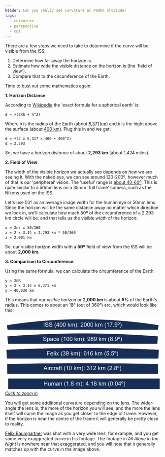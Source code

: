 ```yaml
---
header: Can you really see curvature at 400km altitude?
tags:
  - curvature
  - perspective
  - cgi
---
```


There are a few steps we need to take to determine if the curve will be visible from the ISS.

1. Determine how far away the horizon is.
2. Estimate how wide the visible distance on the horizon is (the 'field of view').
3. Compare that to the circumference of the Earth.

Time to bust out some mathematics again. 

**1. Horizon Distance**

According to [Wikipedia](https://en.wikipedia.org/wiki/Horizon#Exact_formula_for_a_spherical_Earth) the  'exact formula for a spherical earth' is:

```
d = √(2Rh + h^2)
```

Where `R` is the radius of the Earth (about [6,371 km](https://en.wikipedia.org/wiki/Earth_radius)) and `h` is the hight above the surface (about [400 km](http://www.heavens-above.com/IssHeight.aspx)). Plug this in and we get:

```
d = √(2 x 6,317 x 400 + 400^2)
d = 2,293
```

So, we have a *horizon distance* of about **2,293 km** (about 1,424 miles).

**2. Field of View**

The width of the visible horizon we actually see depends on *how* we are seeing it. With the naked eye, we can see around 120-200º, however much of that is our 'peripheral' vision. The 'useful' range is [about 40-60º](http://www.cambridgeincolour.com/tutorials/cameras-vs-human-eye.htm#angle-of-view). This is quite similar to a 50mm lens on a 35mm 'full frame' camera, such as the Nikons used on the ISS.

Let's use 50º as an average image width for the human eye or 50mm lens. Since the horizon will be the same distance away no matter which direction we look in, we'll calculate how much 50º of the circumference of a 2,293 km circle will be, and that tells us the visible width of the horizon:

```
x = 2πr x 50/360
x = 2 x 3.14 x 2,293 km * 50/360
x = 2,001 km
```

So, our visible horizon width with a **50º** field of view from the ISS will be about **2,000 km**.

**3. Comparison to Circumference**

Using the same formula, we can calculate the circumference of the Earth:

```
y = 2πR
y = 2 x 3.14 x 6,371 km
y = 40,030 km
```

This means that our *visible horizon* or **2,000 km** is about **5%** of the Earth's radius. This comes to about an 18º (out of 360º) arc, which would look like this:

[![Curvature of the Earth](/images/alone/iss_horizon.svg)](/images/alone/iss_horizon.svg)
[*Click to zoom in*](/images/alone/iss_horizon.svg)

You will get some additional curvature depending on the lens. The wider-angle the lens is, the more of the horizon you will see, and the more the lens itself will curve the image as you get closer to the edge of frame. However, if the horizon is near the centre of the frame it will generally be pretty close to reality.

[Felix Baumgartner](https://youtu.be/FHtvDA0W34I?t=51s) was shot with a very wide lens, for example, and you get some very exaggerated curve in his footage. The footage in *All Alone in the Night* is nowhere near that exaggerated, and you will note that it generally matches up with the curve in the image above.